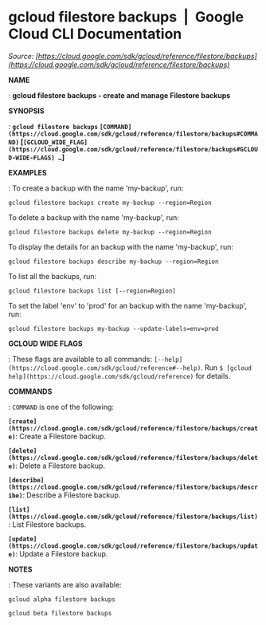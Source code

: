 # gcloud filestore backups  |  Google Cloud CLI Documentation

*Source: [https://cloud.google.com/sdk/gcloud/reference/filestore/backups](https://cloud.google.com/sdk/gcloud/reference/filestore/backups)*

**NAME**

: **gcloud filestore backups - create and manage Filestore backups**

**SYNOPSIS**

: **`gcloud filestore backups` `[COMMAND](https://cloud.google.com/sdk/gcloud/reference/filestore/backups#COMMAND)` [`[GCLOUD_WIDE_FLAG](https://cloud.google.com/sdk/gcloud/reference/filestore/backups#GCLOUD-WIDE-FLAGS) …`]**

**EXAMPLES**

: To create a backup with the name 'my-backup', run:

```
gcloud filestore backups create my-backup --region=Region
```

To delete a backup with the name 'my-backup', run:

```
gcloud filestore backups delete my-backup --region=Region
```

To display the details for an backup with the name 'my-backup', run:

```
gcloud filestore backups describe my-backup --region=Region
```

To list all the backups, run:

```
gcloud filestore backups list [--region=Region]
```

To set the label 'env' to 'prod' for an backup with the name 'my-backup', run:

```
gcloud filestore backups my-backup --update-labels=env=prod
```

**GCLOUD WIDE FLAGS**

: These flags are available to all commands: `[--help](https://cloud.google.com/sdk/gcloud/reference#--help)`.
Run `$ [gcloud help](https://cloud.google.com/sdk/gcloud/reference)` for details.

**COMMANDS**

: ``COMMAND`` is one of the following:

**`[create](https://cloud.google.com/sdk/gcloud/reference/filestore/backups/create)`**:
Create a Filestore backup.

**`[delete](https://cloud.google.com/sdk/gcloud/reference/filestore/backups/delete)`**:
Delete a Filestore backup.

**`[describe](https://cloud.google.com/sdk/gcloud/reference/filestore/backups/describe)`**:
Describe a Filestore backup.

**`[list](https://cloud.google.com/sdk/gcloud/reference/filestore/backups/list)`**:
List Filestore backups.

**`[update](https://cloud.google.com/sdk/gcloud/reference/filestore/backups/update)`**:
Update a Filestore backup.

**NOTES**

: These variants are also available:

```
gcloud alpha filestore backups
```

```
gcloud beta filestore backups
```